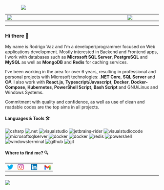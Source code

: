<center align="center">
    <p align="center">
        <img width="400px" align="center" style="display: block; margin: 0 auto; cursor: normal;" src="svg/programming.svg" />
    </p>
</center>

<center>
    <table>
        <tr>
            <td><img width="380px" align="left" src="https://github-readme-stats.vercel.app/api/top-langs/?username=drigovz&hide=html&layout=compact&theme=buefy&title_color=814AC1&bg_color=0D1117&text_color=FFFFFF&hide_border=true" /></td>
            <td><img width="380px" align="left" src="https://github-readme-stats.vercel.app/api?username=drigovz&theme=buefy&title_color=814AC1&bg_color=0D1117&text_color=FFFFFF&hide_border=true"/></td>
        </tr>   
    </table>
</center>  

<hr />

### Hi there 👋
<!-- <img src="svg/hello.gif" width="24px" /> -->

My name is Rodrigo Vaz and I'm a developer/programmer focused on Web applications development. Mostly interested in Backend and Frontend apps, I work with databases such as **Microsoft SQL Server**, **PostgreSQL** and **MySQL** as well as **MongoDB** and **Redis** for caching services.

I’ve been working in the area for over 6 years, resulting in professional and personal projects with Microsoft technologies: .**NET Core**, **SQL Server** and **C#**. I also work with **React.js**, **Typescript/Javascript**, **Docker**, **Docker-Compose**, **Kubernetes**, **PowerShell Script**, **Bash Script** and GNU/Linux and Windows Systems.

Commitment with quality and confidence, as well as use of clean and readable codes are the top aims in all projects.


#### Languages & Tools 🛠

![csharp](https://img.shields.io/badge/-csharp-05122A?style=for-the-badge&color=purple&logo=csharp&logoColor=white)&nbsp;![.net](https://img.shields.io/badge/-.net-05122A?style=for-the-badge&color=purple&logo=.net&logoColor=white)&nbsp;![visualstudio](https://img.shields.io/badge/-visual_studio-05122A?style=for-the-badge&color=purple&logo=visualstudio&logoColor=white)&nbsp;![jetbrains-rider](https://img.shields.io/badge/-jetbrains_rider-05122A?style=for-the-badge&color=purple&logo=rider&logoColor=white)&nbsp;![visualstudiocode](https://img.shields.io/badge/-visual_studio_code-05122A?style=for-the-badge&color=purple&logo=visualstudiocode&logoColor=white)&nbsp;![microsoftsqlserver](https://img.shields.io/badge/-sql_server-05122A?style=for-the-badge&color=purple&logo=microsoftsqlserver&logoColor=white)&nbsp;![docker](https://img.shields.io/badge/-docker-05122A?style=for-the-badge&color=purple&logo=docker&logoColor=white)&nbsp;![docker](https://img.shields.io/badge/-kubernetes-05122A?style=for-the-badge&color=purple&logo=kubernetes&logoColor=white)&nbsp;![redis](https://img.shields.io/badge/-redis-05122A?style=for-the-badge&color=purple&logo=redis&logoColor=white)&nbsp;![powershell](https://img.shields.io/badge/-powershell-05122A?style=for-the-badge&color=purple&logo=powershell&logoColor=white)&nbsp;![windowsterminal](https://img.shields.io/badge/-windows_terminal-05122A?style=for-the-badge&color=purple&logo=windowsterminal&logoColor=white)&nbsp;![github](https://img.shields.io/badge/-github-05122A?style=for-the-badge&color=purple&logo=github&logoColor=white)&nbsp;![git](https://img.shields.io/badge/-git-05122A?style=for-the-badge&color=purple&logo=git&logoColor=white)&nbsp;

<!-- ![githubactions](https://img.shields.io/badge/-githubactions-05122A?style=flat&color=white&logo=githubactions)&nbsp; -->
<!-- ![windows](https://img.shields.io/badge/-windows-05122A?style=flat&color=blue&logo=windows)&nbsp; -->
<!-- ![nodejs](https://img.shields.io/badge/-nodejs-05122A?style=flat&color=green$logo=nodejs&logo=node.js)&nbsp;![typescript](https://img.shields.io/badge/-typescript-05122A?style=flat&color=white&logo=typescript)&nbsp;![javascript](https://img.shields.io/badge/-javascript-05122A?style=flat&color=0d1017&logo=javascript)&nbsp; -->
<!-- ![bash](https://img.shields.io/badge/-bash-05122A?style=flat&color=0d1017&logo=gnubash)&nbsp; -->
<!-- ![linux](https://img.shields.io/badge/-linux-05122A?style=flat&color=0d1017&logo=linux)&nbsp; -->
<!-- ![kubernetes](https://img.shields.io/badge/-kubernetes-05122A?style=flat&color=0d1017&logo=kubernetes)&nbsp; -->
<!-- ![postgresql](https://img.shields.io/badge/-postgresql-05122A?style=flat&color=0d1017&logo=postgresql)&nbsp;
![mysql](https://img.shields.io/badge/-mysql-05122A?style=flat&color=0d1017&logo=mysql)&nbsp;
![mongodb](https://img.shields.io/badge/-mongodb-05122A?style=flat&color=green&logo=mongodb)&nbsp; -->


#### Where to find me? 🔍

<div style="text-align: left;">
<table style="border:0px">
	<td style="border:0px">
		<a href="https://twitter.com/drigovz" target="_blank">
			<img width="20px" align="center" style="display: inline-block; cursor: normal;" src="svg/logo_twitter.png" />
		</a>
	</td>
	<td style="border:0px">
		<a href="https://www.instagram.com/drigovz/" target="_blank">
		<img width="20px" align="center" style="display: inline; cursor: normal; margin-right: 10px;" src="svg/logo_instagram.png" />
	</a>
	</td>
	<td style="border:0px">
		<a href="https://www.linkedin.com/in/rodrigo-vaz-del-pino/" target="_blank">
		<img width="20px" align="center" style="display: inline-block; cursor: normal; margin-right: 10px;" src="svg/logo_linkedin.png" />
	</a>
	</td>
	<td style="border:0px">
	<a href="mailto:rodrigodp2014@gmail.com">
		<img width="20px" align="center" style="display: inline-block; cursor: normal;" src="svg/logo_gmail.png" />
	</a>
	</td>
</table>
</div>

<hr />
<p>
    <img src="https://komarev.com/ghpvc/?username=drigovz&color=blue&style=for-the-badge" />
</p>
